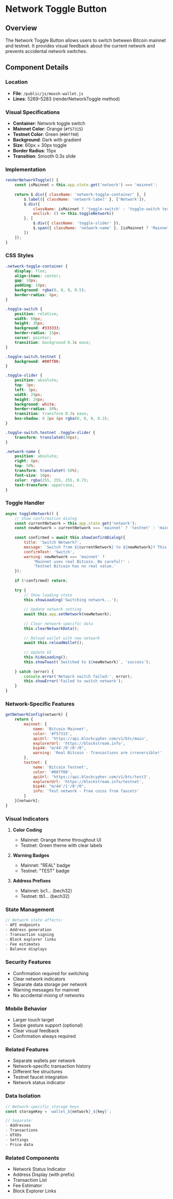 # Network Toggle Button

## Overview
The Network Toggle Button allows users to switch between Bitcoin mainnet and testnet. It provides visual feedback about the current network and prevents accidental network switches.

## Component Details

### Location
- **File**: `/public/js/moosh-wallet.js`
- **Lines**: 5269-5283 (renderNetworkToggle method)

### Visual Specifications
- **Container**: Network toggle switch
- **Mainnet Color**: Orange (`#f57315`)
- **Testnet Color**: Green (`#00ff00`)
- **Background**: Dark with gradient
- **Size**: 60px × 30px toggle
- **Border Radius**: 15px
- **Transition**: Smooth 0.3s slide

### Implementation

```javascript
renderNetworkToggle() {
    const isMainnet = this.app.state.get('network') === 'mainnet';
    
    return $.div({ className: 'network-toggle-container' }, [
        $.label({ className: 'network-label' }, ['Network']),
        $.div({ 
            className: isMainnet ? 'toggle-switch' : 'toggle-switch testnet',
            onclick: () => this.toggleNetwork()
        }, [
            $.div({ className: 'toggle-slider' }),
            $.span({ className: 'network-name' }, [isMainnet ? 'Mainnet' : 'Testnet'])
        ])
    ]);
}
```

### CSS Styles
```css
.network-toggle-container {
    display: flex;
    align-items: center;
    gap: 10px;
    padding: 10px;
    background: rgba(0, 0, 0, 0.5);
    border-radius: 8px;
}

.toggle-switch {
    position: relative;
    width: 60px;
    height: 30px;
    background: #333333;
    border-radius: 15px;
    cursor: pointer;
    transition: background 0.3s ease;
}

.toggle-switch.testnet {
    background: #00ff00;
}

.toggle-slider {
    position: absolute;
    top: 3px;
    left: 3px;
    width: 24px;
    height: 24px;
    background: white;
    border-radius: 50%;
    transition: transform 0.3s ease;
    box-shadow: 0 2px 4px rgba(0, 0, 0, 0.2);
}

.toggle-switch.testnet .toggle-slider {
    transform: translateX(30px);
}

.network-name {
    position: absolute;
    right: 8px;
    top: 50%;
    transform: translateY(-50%);
    font-size: 10px;
    color: rgba(255, 255, 255, 0.7);
    text-transform: uppercase;
}
```

### Toggle Handler

```javascript
async toggleNetwork() {
    // Show confirmation dialog
    const currentNetwork = this.app.state.get('network');
    const newNetwork = currentNetwork === 'mainnet' ? 'testnet' : 'mainnet';
    
    const confirmed = await this.showConfirmDialog({
        title: 'Switch Network?',
        message: `Switch from ${currentNetwork} to ${newNetwork}? This will reload the wallet.`,
        confirmText: 'Switch',
        warning: newNetwork === 'mainnet' ? 
            'Mainnet uses real Bitcoin. Be careful!' : 
            'Testnet Bitcoin has no real value.'
    });
    
    if (!confirmed) return;
    
    try {
        // Show loading state
        this.showLoading('Switching network...');
        
        // Update network setting
        await this.app.setNetwork(newNetwork);
        
        // Clear network-specific data
        this.clearNetworkData();
        
        // Reload wallet with new network
        await this.reloadWallet();
        
        // Update UI
        this.hideLoading();
        this.showToast(`Switched to ${newNetwork}`, 'success');
        
    } catch (error) {
        console.error('Network switch failed:', error);
        this.showError('Failed to switch network');
    }
}
```

### Network-Specific Features

```javascript
getNetworkConfig(network) {
    return {
        mainnet: {
            name: 'Bitcoin Mainnet',
            color: '#f57315',
            apiUrl: 'https://api.blockcypher.com/v1/btc/main',
            explorerUrl: 'https://blockstream.info',
            bip44: "m/44'/0'/0'/0",
            warning: 'Real Bitcoin - Transactions are irreversible!'
        },
        testnet: {
            name: 'Bitcoin Testnet',
            color: '#00ff00',
            apiUrl: 'https://api.blockcypher.com/v1/btc/test3',
            explorerUrl: 'https://blockstream.info/testnet',
            bip44: "m/44'/1'/0'/0",
            info: 'Test network - Free coins from faucets'
        }
    }[network];
}
```

### Visual Indicators
1. **Color Coding**
   - Mainnet: Orange theme throughout UI
   - Testnet: Green theme with clear labels

2. **Warning Badges**
   - Mainnet: "REAL" badge
   - Testnet: "TEST" badge

3. **Address Prefixes**
   - Mainnet: bc1... (bech32)
   - Testnet: tb1... (bech32)

### State Management
```javascript
// Network state affects:
- API endpoints
- Address generation
- Transaction signing
- Block explorer links
- Fee estimates
- Balance displays
```

### Security Features
- Confirmation required for switching
- Clear network indicators
- Separate data storage per network
- Warning messages for mainnet
- No accidental mixing of networks

### Mobile Behavior
- Larger touch target
- Swipe gesture support (optional)
- Clear visual feedback
- Confirmation always required

### Related Features
- Separate wallets per network
- Network-specific transaction history
- Different fee structures
- Testnet faucet integration
- Network status indicator

### Data Isolation
```javascript
// Network-specific storage keys
const storageKey = `wallet_${network}_${key}`;

// Separate:
- Addresses
- Transactions  
- UTXOs
- Settings
- Price data
```

### Related Components
- Network Status Indicator
- Address Display (with prefix)
- Transaction List
- Fee Estimator
- Block Explorer Links